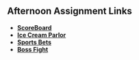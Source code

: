 ## Afternoon Assignment Links

* **[ScoreBoard](https://idpape.github.io/scoreboard/)**
* **[Ice Cream Parlor](https://idpape.github.io/icecreamParlor/)**
* **[Sports Bets](https://idpape.github.io/sportsBet/)**
* **[Boss Fight](https://idpape.github.io/bossFight/)**
